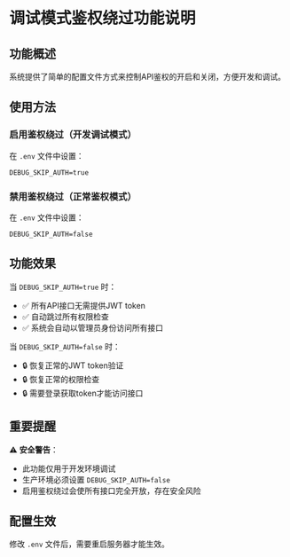 # 调试模式鉴权绕过功能说明

## 功能概述

系统提供了简单的配置文件方式来控制API鉴权的开启和关闭，方便开发和调试。

## 使用方法

### 启用鉴权绕过（开发调试模式）

在 `.env` 文件中设置：

```text
DEBUG_SKIP_AUTH=true
```

### 禁用鉴权绕过（正常鉴权模式）

在 `.env` 文件中设置：

```text
DEBUG_SKIP_AUTH=false
```

## 功能效果

当 `DEBUG_SKIP_AUTH=true` 时：

- ✅ 所有API接口无需提供JWT token
- ✅ 自动跳过所有权限检查
- ✅ 系统会自动以管理员身份访问所有接口

当 `DEBUG_SKIP_AUTH=false` 时：

- 🔒 恢复正常的JWT token验证
- 🔒 恢复正常的权限检查
- 🔒 需要登录获取token才能访问接口

## 重要提醒

⚠️ **安全警告**：

- 此功能仅用于开发环境调试
- 生产环境必须设置 `DEBUG_SKIP_AUTH=false`
- 启用鉴权绕过会使所有接口完全开放，存在安全风险

## 配置生效

修改 `.env` 文件后，需要重启服务器才能生效。
